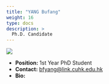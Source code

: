 ```yaml
---
title: "YANG Bufang"
weight: 16
type: docs
description: >
  Ph.D. Candidate
---
```


<div class="member-photo-frame wk-desk-4 wk-ipadp-4 wk-mobile-12 wk-tab-12">
    <div class=".member-photo-image">
     <img src="/images/members/YANG-Bufang.jpg">
    </div>
</div>

 - **Position:** 1st Year PhD Student
 - **Contact:** [bfyang@link.cuhk.edu.hk](bfyang@link.cuhk.edu.hk)
 - **Bio:** 